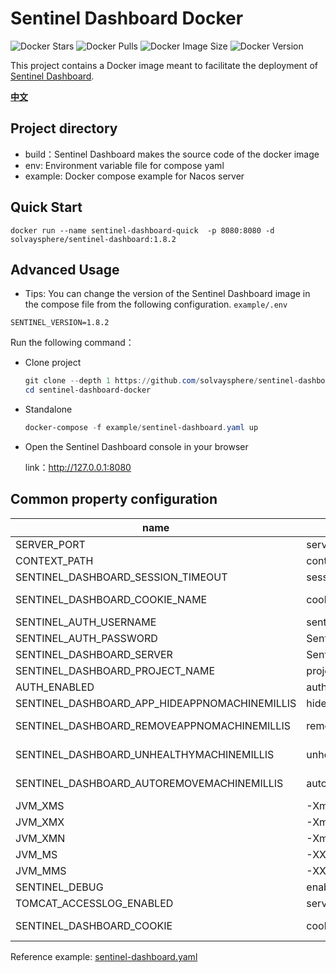 # Sentinel Dashboard Docker
![Docker Stars](https://img.shields.io/docker/stars/solvaysphere/sentinel-dashboard.svg?color=green) ![Docker Pulls](https://img.shields.io/docker/pulls/solvaysphere/sentinel-dashboard.svg) ![Docker Image Size](https://img.shields.io/docker/image-size/solvaysphere/sentinel-dashboard/latest?color=green) ![Docker Version](https://img.shields.io/docker/v/solvaysphere/sentinel-dashboard/latest)

This project contains a Docker image meant to facilitate the deployment of [Sentinel Dashboard](https://github.com/alibaba/Sentinel/wiki/Dashboard).

[**中文**](README.md)

## Project directory

* build：Sentinel Dashboard makes the source code of the docker image
* env: Environment variable file for compose yaml
* example: Docker compose example for Nacos server


## Quick Start

```shell
docker run --name sentinel-dashboard-quick  -p 8080:8080 -d solvaysphere/sentinel-dashboard:1.8.2
```


## Advanced Usage

* Tips: You can change the version of the Sentinel Dashboard image in the compose file from the following configuration.
`example/.env`
```dotenv
SENTINEL_VERSION=1.8.2
```

Run the following command：

* Clone project

  ```powershell
  git clone --depth 1 https://github.com/solvaysphere/sentinel-dashboard-docker.git
  cd sentinel-dashboard-docker
  ```


* Standalone

  ```powershell
  docker-compose -f example/sentinel-dashboard.yaml up
  ```

* Open the Sentinel Dashboard console in your browser
  
  link：http://127.0.0.1:8080



## Common property configuration 

| name                                                | description                            | option                                 |
| --------------------------------------------------- | -------------------------------------- | -------------------------------------- |
| SERVER_PORT                                         | server port                            | default **8080**                 |
| CONTEXT_PATH                                        | context path                           | default **/**                    |
| SENTINEL_DASHBOARD_SESSION_TIMEOUT                  | session timeout                        | default **7200**                       |
| SENTINEL_DASHBOARD_COOKIE_NAME                      | cookie name                            | default **sentinel_dashboard_cookie**  |
| SENTINEL_AUTH_USERNAME                              | sentinel dashboard name                | default **sentinel**             |
| SENTINEL_AUTH_PASSWORD                              | Sentinel Dashboard password            | default **sentinel**             |
| SENTINEL_DASHBOARD_SERVER                           | Sentinel Dashboard Server Addr         | default 127.0.0.1:8080              |
| SENTINEL_DASHBOARD_PROJECT_NAME                     | project name                           | default sentinel-dashboard          |
| AUTH_ENABLED                                        | auth                                   | default true                        |
| SENTINEL_DASHBOARD_APP_HIDEAPPNOMACHINEMILLIS       | hideAppNoMachineMillis                 | default 0    min value: 60000  |
| SENTINEL_DASHBOARD_REMOVEAPPNOMACHINEMILLIS         | removeAppNoMachineMillis               | default 0     min value: 120000  |
| SENTINEL_DASHBOARD_UNHEALTHYMACHINEMILLIS           | unhealthyMachineMillis                 | default 60000     min value: 30000  |
| SENTINEL_DASHBOARD_AUTOREMOVEMACHINEMILLIS          | autoRemoveMachineMillis                | default 0     min value: 300000  |
| JVM_XMS                                             |  -Xms                                  | default :1g                            |
| JVM_XMX                                             |  -Xmx                                  | default :1g                            |
| JVM_XMN                                             |  -Xmn                                  | default :512m                          |
| JVM_MS                                              |  -XX:MetaspaceSize                     | default :128m                          |
| JVM_MMS                                             |  -XX:MaxMetaspaceSize                  | default :320m                          |
| SENTINEL_DEBUG                                      |  enable remote debug                   | y/n default :n                         |
| TOMCAT_ACCESSLOG_ENABLED                            | server.tomcat.accesslog.enabled        | default :false                         |
| SENTINEL_DASHBOARD_COOKIE                           |  cookie name setting                   | default :sentinel_dashboard_cookie     |

Reference example: [sentinel-dashboard.yaml](https://github.com/solvaysphere/sentinel-dashboard-docker/blob/master/example/sentinel-dashboard.yaml)


